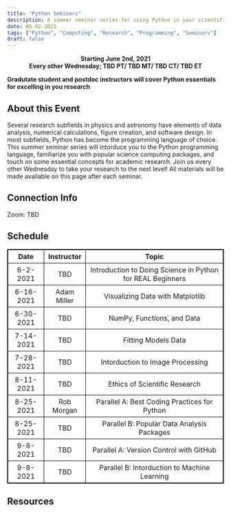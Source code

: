 ```yaml
---
title: "Python Seminars"
description: A summer seminar series for using Python in your scientific research
date: 06-02-2021
tags: ["Python", "Computing", "Research", "Programming", "Seminars"]
draft: false
---
```

**<div align="center">Starting June 2nd, 2021</div>**
**<div align="center">Every other Wednesday; TBD PT/ TBD MT/ TBD CT/ TBD ET</div>**

**Gradutate student and postdoc instructors will cover Python essentials for excelling in you research**

About this Event
--------
Several research subfields in physics and astronomy have elements of data analysis, numerical calculations, figure creation, and software design.
In most subfields, Python has become the programming language of choice.
This summer seminar series will intorduce you to the Python programming language, familiarize you with popular science computing packages, and touch on some essential concepts for academic research.
Join us every other Wednesday to take your research to the next level! All materials will be made available on this page after each seminar.

Connection Info
--------
Zoom: TBD

Schedule
--------

<style>
table, th, td {
  border: 1px solid black;
  border-collapse: collapse;
}
th, td {
  padding: 5px;
}
table {
  text-align: center;
}
th {
  text-align: center;
}
 table.center {
  margin-left: auto; 
  margin-right: auto;
</style>

 <table class="center">
  <tr>
    <th>Date</th>
    <th>Instructor</th>
    <th>Topic</th>
  </tr>
  <tr>
    <td>6-2-2021</td>
    <td>TBD</td>
    <td>Introduction to Doing Science in Python for REAL Beginners</td>
  </tr>
  <tr>
    <td>6-16-2021</td>
    <td>Adam Miller</td>
    <td>Visualizing Data with Matplotlib </td>
  </tr>
  <tr>
    <td>6-30-2021</td>
    <td>TBD</td>
    <td>NumPy, Functions, and Data </td>
  </tr>
  <tr>
    <td>7-14-2021</td>
    <td>TBD</td>
    <td>Fitting Models Data </td>
  </tr>
  <tr>
    <td>7-28-2021</td>
    <td>TBD</td>
    <td>Intorduction to Image Processing </td>
  </tr>
  <tr>
    <td>8-11-2021</td>
    <td>TBD</td>
    <td>Ethics of Scientific Research </td>
  </tr>
  <tr>
    <td>8-25-2021</td>
    <td>Rob Morgan</td>
    <td>Parallel A: Best Coding Practices for Python</td>
  </tr>
  <tr>
    <td>8-25-2021</td>
    <td>TBD</td>
    <td>Parallel B: Popular Data Analysis Packages </td>
  </tr>
  <tr>
    <td>9-8-2021</td>
    <td>TBD</td>
    <td>Parallel A: Version Control with GitHub </td>
  </tr>
  <tr>
    <td>9-8-2021</td>
    <td>TBD</td>
    <td>Parallel B: Intorduction to Machine Learning </td>
  </tr>
</table> 


Resources
--------

